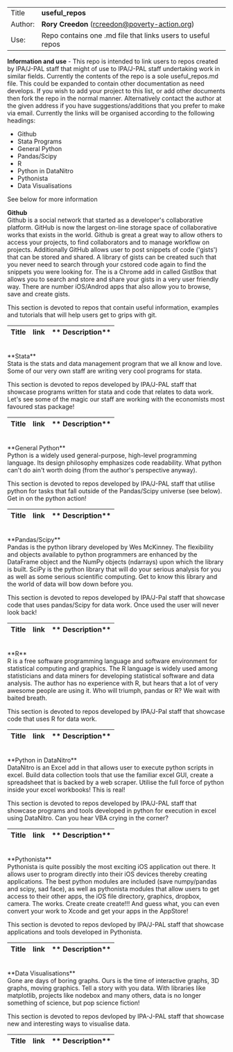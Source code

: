 |     |     |
| --- | --- |
| Title		   | **useful_repos** |
| Author:      | **Rory Creedon** (rcreedon@poverty-action.org) |
| Use:         | Repo contains one .md file that links users to useful repos |

**Information and use** - This repo is intended to link users to repos created by IPA/J-PAL staff that might of use to IPA/J-PAL staff undertaking work in similar fields. Currently the contents of the repo is a sole useful_repos.md file. This could be expanded to contain other documentation as need develops. If you wish to add your project to this list, or add other documents then fork the repo in the normal manner. Alternatively contact the author at the given address if you have suggestions/additions that you prefer to make via email. Currently the links will be organised according to the following headings:
+ Github
+ Stata Programs
+ General Python
+ Pandas/Scipy
+ R
+ Python in DataNitro
+ Pythonista
+ Data Visualisations

See below for more information

**Github** <br />
Github is a social network that started as a developer's collaborative platform. GitHub is now the largest on-line storage space of collaborative works that exists in the world. Github is great a great way to allow others to access your projects, to find collaborators and to manage workflow on projects. Additionally GitHub allows user to post snippets of code ('gists') that can be stored and shared. A library of gists can be created such that you never need to search through your cstored code again to find the snippets you were looking for. The is a Chrome add in called GistBox that allows you to search and store and share your gists in a very user friendly way. There are number iOS/Androd apps that also allow you to browse, save and create gists.

This section is devoted to repos that contain useful information, examples and tutorials that will help users get to grips with git. 

| **Title**	   | **link** | ** Description** |
|	  ---	   |   ---	  |		  ---	     |

<br />
**Stata** <br />
Stata is the stats and data management program that we all know and love. Some of our very own staff are writing very cool programs for stata. 

This section is devoted to repos developed by IPA/J-PAL staff that showcase programs written for stata and code that relates to data work. Let's see some of the magic our staff are working with the economists most favoured stas package! 

| **Title**	   | **link** | ** Description** |
|	  ---	   |   ---	  |		  ---	     |

<br />
**General Python** <br />
Python is a widely used general-purpose, high-level programming language. Its design philosophy emphasizes code readability. What python can't do ain't worth doing (from the author's perspective anyway). 

This section is devoted to repos developed by IPA/J-PAL staff that utilise python for tasks that fall outside of the Pandas/Scipy universe (see below). Get in on the python action!

| **Title**	   | **link** | ** Description** |
|	  ---	   |   ---	  |		  ---	     |

<br />
**Pandas/Scipy** <br />
Pandas is the python library developed by Wes McKinney. The flexibility and objects available to python programmers are enhanced by the DataFrame object and the NumPy objects (ndarrays) upon which the library is built. SciPy is the python library that will do your serious analysis for you as well as some serious scientific computing. Get to know this library and the world of data will bow down before you. 

This section is devoted to repos developed by IPA/J-Pal staff that showcase code that uses pandas/Scipy for data work. Once used the user will never look back!

| **Title**	   | **link** | ** Description** |
|	  ---	   |   ---	  |		  ---	     |

<br />
**R** <br />
R is a free software programming language and software environment for statistical computing and graphics. The R language is widely used among statisticians and data miners for developing statistical software and data analysis. The author has no experience with R, but hears that a lot of very awesome people are using it. Who will triumph, pandas or R? We wait with baited breath.
 
This section is devoted to repos developed by IPA/J-Pal staff that showcase code that uses R for data work.

| **Title**	   | **link** | ** Description** |
|	  ---	   |   ---	  |		  ---	     |

<br />
**Python in DataNitro** <br />
DataNitro is an Excel add in that allows user to execute python scripts in excel. Build data collection tools that use the familiar excel GUI, create a spreadsheet that is backed by a web scraper. Utilise the full force of python inside your excel workbooks! This is real!

This section is devoted to repos developed by IPA/J-PAL staff that showcase programs and tools developed in python for execution in excel using DataNitro. Can you hear VBA crying in the corner? 

| **Title**	   | **link** | ** Description** |
|	  ---	   |   ---	  |		  ---	     |

<br />
**Pythonista** <br />
Pythonista is quite possibly the most exciting iOS application out there. It allows user to program directly into their iOS devices thereby creating applications. The best python modules are included (save numpy/pandas and scipy, sad face), as well as pythonista modules that allow users to get access to their other apps, the iOS file directory, graphics, dropbox, camera. The works. Create create create!!! And guess what, you can even convert your work to Xcode and get your apps in the AppStore!

This section is devoted to repos devloped by IPA/J-PAL staff that showcase applications and tools developed in Pythonista. 

| **Title**	   | **link** | ** Description** |
|	  ---	   |   ---	  |		  ---	     |

<br />
**Data Visualisations** <br />
Gone are days of boring graphs. Ours is the time of interactive graphs, 3D graphs, moving graphics. Tell a story with you data. With libraries like matplotlib, projects like nodebox and many others, data is no longer something of science, but pop science fiction!

This section is devoted to repos devloped by IPA-J-PAL staff that showcase new and interesting ways to visualise data.

| **Title**	   | **link** | ** Description** |
|	  ---	   |   ---	  |		  ---	     |








